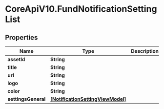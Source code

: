 # CoreApiV10.FundNotificationSettingList

## Properties
Name | Type | Description | Notes
------------ | ------------- | ------------- | -------------
**assetId** | **String** |  | [optional] 
**title** | **String** |  | [optional] 
**url** | **String** |  | [optional] 
**logo** | **String** |  | [optional] 
**color** | **String** |  | [optional] 
**settingsGeneral** | [**[NotificationSettingViewModel]**](NotificationSettingViewModel.md) |  | [optional] 


